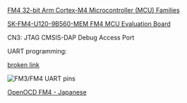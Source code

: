 [FM4 32-bit Arm Cortex-M4 Microcontroller (MCU) Families](http://www.spansion.com/Products/microcontrollers/32-bit-ARM-Core/fm4/Pages/overview_32fm4.aspx)

[SK-FM4-U120-9B560-MEM FM4 MCU Evaluation Board](https://www.infineon.com/cms/en/product/evaluation-boards/fm4-u120-9b560/)

CN3: JTAG
CMSIS-DAP Debug Access Port

UART programming:

[broken link](http://learn.spansion.com/mcu_software_download?r=/EnglishDownloads/EDG/binary/zip/product/micom/tools/downloads/flash/PCWFM3.zip)

![FM3/FM4 UART pins](http://i.imgur.com/vkNxRjq.png)

[OpenOCD FM4 - Japanese](http://jujurou.blog34.fc2.com/blog-entry-394.html)
